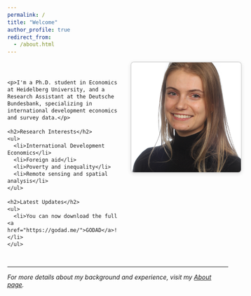 ```yaml
---
permalink: /
title: "Welcome"
author_profile: true
redirect_from: 
  - /about.html
---
```


<div style="display: flex; align-items: flex-start; gap: 30px; margin-bottom: 30px;">
  <div style="flex: 1;">
    <h1></h1>
    
    <p>I'm a Ph.D. student in Economics at Heidelberg University, and a Research Assistant at the Deutsche Bundesbank, specializing in international development economics and survey data.</p>
    
    <h2>Research Interests</h2>
    <ul>
      <li>International Development Economics</li>
      <li>Foreign aid</li>
      <li>Poverty and inequality</li>
      <li>Remote sensing and spatial analysis</li>
    </ul>
    
    <h2>Latest Updates</h2>
    <ul>
      <li>You can now download the full <a href="https://godad.me/">GODAD</a>!</li>
    </ul>
  </div>
  
  <div style="flex: 0 0 250px;">
    <img src="/images/CV picture.jpg" alt="Charlotte Robert" 
         style="width: 250px; height: 250px; object-fit: cover; border-radius: 8px; border: 2px solid #ddd; box-shadow: 0 2px 8px rgba(0,0,0,0.1);">
  </div>
</div>

---

*For more details about my background and experience, visit my [About page](/about/).*